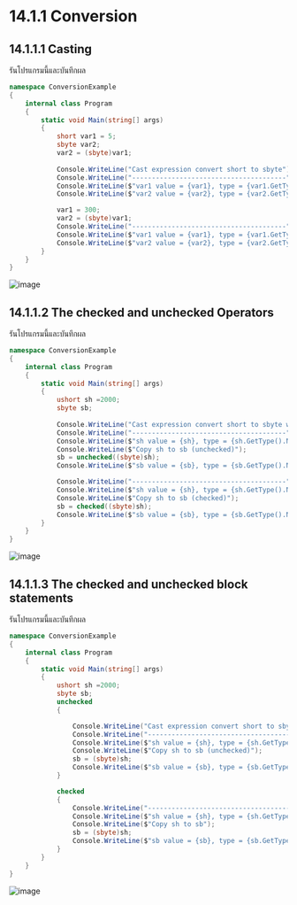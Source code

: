 # 14.1.1 Conversion
## 14.1.1.1 Casting

รันโปรแกรมนี้และบันทึกผล

```cs
namespace ConversionExample
{
    internal class Program
    {
        static void Main(string[] args)
        {
            short var1 = 5;
            sbyte var2;
            var2 = (sbyte)var1;
            
            Console.WriteLine("Cast expression convert short to sbyte");
            Console.WriteLine("---------------------------------------");
            Console.WriteLine($"var1 value = {var1}, type = {var1.GetType().Name}");
            Console.WriteLine($"var2 value = {var2}, type = {var2.GetType().Name}");

            var1 = 300;
            var2 = (sbyte)var1;
            Console.WriteLine("---------------------------------------");
            Console.WriteLine($"var1 value = {var1}, type = {var1.GetType().Name}");
            Console.WriteLine($"var2 value = {var2}, type = {var2.GetType().Name}");
        }
    }
}
```
![image](https://github.com/PiyatidaPh/Week-14/assets/115066285/e6576d92-e4c2-4dc5-b1bd-95d1f503fc37)

 
## 14.1.1.2 The checked and unchecked Operators

รันโปรแกรมนี้และบันทึกผล

```cs
namespace ConversionExample
{
    internal class Program
    {
        static void Main(string[] args)
        {
            ushort sh =2000;
            sbyte sb;
            
            Console.WriteLine("Cast expression convert short to sbyte with unchecked");
            Console.WriteLine("---------------------------------------");
            Console.WriteLine($"sh value = {sh}, type = {sh.GetType().Name}");
            Console.WriteLine($"Copy sh to sb (unchecked)");
            sb = unchecked((sbyte)sh);
            Console.WriteLine($"sb value = {sb}, type = {sb.GetType().Name}");

            Console.WriteLine("---------------------------------------");
            Console.WriteLine($"sh value = {sh}, type = {sh.GetType().Name}");
            Console.WriteLine($"Copy sh to sb (checked)");
            sb = checked((sbyte)sh);
            Console.WriteLine($"sb value = {sb}, type = {sb.GetType().Name}");
        }
    }
}
```
![image](https://github.com/PiyatidaPh/Week-14/assets/115066285/ba58d238-ad28-4865-b93d-027c7efb3af6)


## 14.1.1.3 The checked and unchecked block statements

รันโปรแกรมนี้และบันทึกผล

```cs
namespace ConversionExample
{
    internal class Program
    {
        static void Main(string[] args)
        {
            ushort sh =2000;
            sbyte sb;
            unchecked
            {

                Console.WriteLine("Cast expression convert short to sbyte with unchecked");
                Console.WriteLine("---------------------------------------");
                Console.WriteLine($"sh value = {sh}, type = {sh.GetType().Name}");
                Console.WriteLine($"Copy sh to sb (unchecked)");
                sb = (sbyte)sh;
                Console.WriteLine($"sb value = {sb}, type = {sb.GetType().Name}");
            }

            checked
            {
                Console.WriteLine("---------------------------------------");
                Console.WriteLine($"sh value = {sh}, type = {sh.GetType().Name}");
                Console.WriteLine($"Copy sh to sb");
                sb = (sbyte)sh;
                Console.WriteLine($"sb value = {sb}, type = {sb.GetType().Name}");
            }
        }
    }
}
```
![image](https://github.com/PiyatidaPh/Week-14/assets/115066285/0db87f68-2e1f-4ef7-a7ea-b3250c98bb46)
